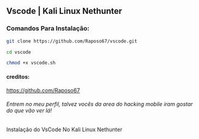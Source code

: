## Vscode | Kali Linux Nethunter

### Comandos Para Instalação:
```bash
git clone https://github.com/Raposo67/vscode.git
```
```bash
cd vscode
```
```bash
chmod +x vscode.sh
```
#### creditos:
https://github.com/Raposo67
###### Entrem no meu perfil, talvez vocês da area do hacking mobile iram gostar do que vão ver lá!
Instalação do VsCode No Kali Linux Nethunter
